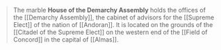 > The marble **House of the Demarchy Assembly** holds the offices of the [[Demarchy Assembly]], the cabinet of advisors for the [[Supreme Elect]] of the nation of [[Andoran]]. It is located on the grounds of the [[Citadel of the Supreme Elect]] on the western end of the [[Field of Concord]] in the capital of [[Almas]].







